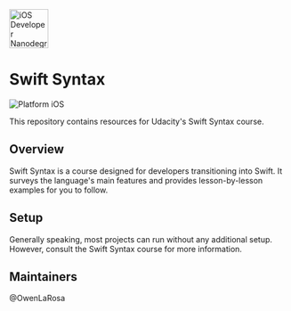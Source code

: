 <img src="https://s3-us-west-1.amazonaws.com/udacity-content/degrees/catalog-images/nd003.png" alt="iOS Developer Nanodegree logo" height="70" >

# Swift Syntax

![Platform iOS](https://img.shields.io/badge/nanodegree-iOS-blue.svg)

This repository contains resources for Udacity's Swift Syntax course.

## Overview

Swift Syntax is a course designed for developers transitioning into Swift. It surveys the language's main features and provides lesson-by-lesson examples for you to follow.

## Setup

Generally speaking, most projects can run without any additional setup. However, consult the Swift Syntax course for more information.

## Maintainers

@OwenLaRosa
